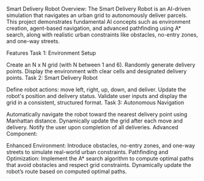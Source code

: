 Smart Delivery Robot
Overview:
The Smart Delivery Robot is an AI-driven simulation that navigates an urban grid to autonomously deliver parcels. This project demonstrates fundamental AI concepts such as environment creation, agent-based navigation, and advanced pathfinding using A* search, along with realistic urban constraints like obstacles, no-entry zones, and one-way streets.

Features
Task 1: Environment Setup

Create an N x N grid (with N between 1 and 6).
Randomly generate delivery points.
Display the environment with clear cells and designated delivery points.
Task 2: Smart Delivery Robot

Define robot actions: move left, right, up, down, and deliver.
Update the robot's position and delivery status.
Validate user inputs and display the grid in a consistent, structured format.
Task 3: Autonomous Navigation

Automatically navigate the robot toward the nearest delivery point using Manhattan distance.
Dynamically update the grid after each move and delivery.
Notify the user upon completion of all deliveries.
Advanced Component:

Enhanced Environment:
Introduce obstacles, no-entry zones, and one-way streets to simulate real-world urban constraints.
Pathfinding and Optimization:
Implement the A* search algorithm to compute optimal paths that avoid obstacles and respect grid constraints.
Dynamically update the robot’s route based on computed optimal paths.
